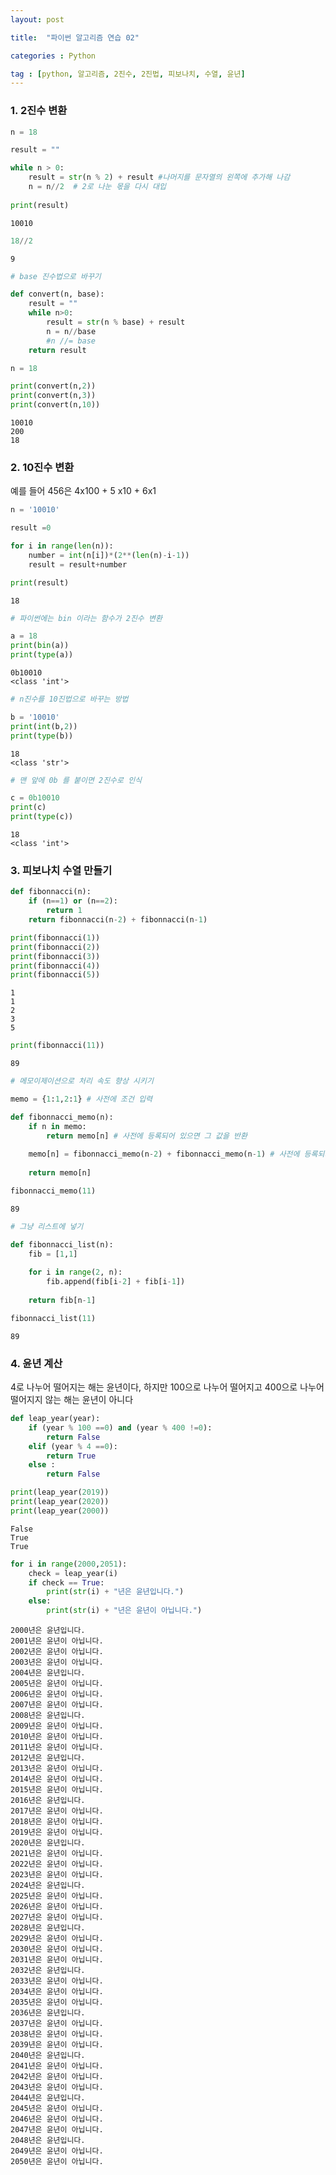 ```yaml
---
layout: post

title:  "파이썬 알고리즘 연습 02"

categories : Python

tag : [python, 알고리즘, 2진수, 2진법, 피보나치, 수열, 윤년]
---
```


### 1. 2진수 변환


```python
n = 18

result = ""

while n > 0:
    result = str(n % 2) + result #나머지를 문자열의 왼쪽에 추가해 나감
    n = n//2  # 2로 나눈 몫을 다시 대입
    
print(result)
```

    10010
    


```python
18//2
```




    9




```python
# base 진수법으로 바꾸기

def convert(n, base):
    result = ""
    while n>0:
        result = str(n % base) + result
        n = n//base
        #n //= base
    return result

n = 18

print(convert(n,2))
print(convert(n,3))
print(convert(n,10))
```

    10010
    200
    18
    

### 2. 10진수 변환

예를 들어 456은 4x100 + 5 x10 + 6x1


```python
n = '10010'

result =0

for i in range(len(n)):
    number = int(n[i])*(2**(len(n)-i-1))
    result = result+number

print(result)
```

    18
    


```python
# 파이썬에는 bin 이라는 함수가 2진수 변환

a = 18
print(bin(a))
print(type(a))
```

    0b10010
    <class 'int'>
    


```python
# n진수를 10진법으로 바꾸는 방법

b = '10010'
print(int(b,2))
print(type(b))
```

    18
    <class 'str'>
    


```python
# 맨 앞에 0b 를 붙이면 2진수로 인식

c = 0b10010
print(c)
print(type(c))
```

    18
    <class 'int'>
    

### 3. 피보나치 수열 만들기


```python
def fibonnacci(n):
    if (n==1) or (n==2):
        return 1
    return fibonnacci(n-2) + fibonnacci(n-1)
```


```python
print(fibonnacci(1))
print(fibonnacci(2))
print(fibonnacci(3))
print(fibonnacci(4))
print(fibonnacci(5))
```

    1
    1
    2
    3
    5
    


```python
print(fibonnacci(11))
```

    89
    


```python
# 메모이제이션으로 처리 속도 향상 시키기

memo = {1:1,2:1} # 사전에 조건 입력

def fibonnacci_memo(n):
    if n in memo:
        return memo[n] # 사전에 등록되어 있으면 그 값을 반환
    
    memo[n] = fibonnacci_memo(n-2) + fibonnacci_memo(n-1) # 사전에 등록되지 않았으면 계산하여 사전에 등록
    
    return memo[n]
```


```python
fibonnacci_memo(11)
```




    89




```python
# 그냥 리스트에 넣기

def fibonnacci_list(n):
    fib = [1,1]
    
    for i in range(2, n):
        fib.append(fib[i-2] + fib[i-1])
        
    return fib[n-1]
```


```python
fibonnacci_list(11)
```




    89



### 4. 윤년 계산
4로 나누어 떨어지는 해는 윤년이다, 하지만 100으로 나누어 떨어지고 400으로 나누어 떨어지지 않는 해는 윤년이 아니다


```python
def leap_year(year):
    if (year % 100 ==0) and (year % 400 !=0):
        return False
    elif (year % 4 ==0):
        return True
    else :
        return False
```


```python
print(leap_year(2019))
print(leap_year(2020))
print(leap_year(2000))
```

    False
    True
    True
    


```python
for i in range(2000,2051):
    check = leap_year(i)
    if check == True:
        print(str(i) + "년은 윤년입니다.")
    else:
        print(str(i) + "년은 윤년이 아닙니다.")
```

    2000년은 윤년입니다.
    2001년은 윤년이 아닙니다.
    2002년은 윤년이 아닙니다.
    2003년은 윤년이 아닙니다.
    2004년은 윤년입니다.
    2005년은 윤년이 아닙니다.
    2006년은 윤년이 아닙니다.
    2007년은 윤년이 아닙니다.
    2008년은 윤년입니다.
    2009년은 윤년이 아닙니다.
    2010년은 윤년이 아닙니다.
    2011년은 윤년이 아닙니다.
    2012년은 윤년입니다.
    2013년은 윤년이 아닙니다.
    2014년은 윤년이 아닙니다.
    2015년은 윤년이 아닙니다.
    2016년은 윤년입니다.
    2017년은 윤년이 아닙니다.
    2018년은 윤년이 아닙니다.
    2019년은 윤년이 아닙니다.
    2020년은 윤년입니다.
    2021년은 윤년이 아닙니다.
    2022년은 윤년이 아닙니다.
    2023년은 윤년이 아닙니다.
    2024년은 윤년입니다.
    2025년은 윤년이 아닙니다.
    2026년은 윤년이 아닙니다.
    2027년은 윤년이 아닙니다.
    2028년은 윤년입니다.
    2029년은 윤년이 아닙니다.
    2030년은 윤년이 아닙니다.
    2031년은 윤년이 아닙니다.
    2032년은 윤년입니다.
    2033년은 윤년이 아닙니다.
    2034년은 윤년이 아닙니다.
    2035년은 윤년이 아닙니다.
    2036년은 윤년입니다.
    2037년은 윤년이 아닙니다.
    2038년은 윤년이 아닙니다.
    2039년은 윤년이 아닙니다.
    2040년은 윤년입니다.
    2041년은 윤년이 아닙니다.
    2042년은 윤년이 아닙니다.
    2043년은 윤년이 아닙니다.
    2044년은 윤년입니다.
    2045년은 윤년이 아닙니다.
    2046년은 윤년이 아닙니다.
    2047년은 윤년이 아닙니다.
    2048년은 윤년입니다.
    2049년은 윤년이 아닙니다.
    2050년은 윤년이 아닙니다.
    
